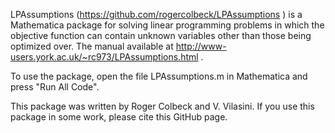 LPAssumptions (https://github.com/rogercolbeck/LPAssumptions ) is a Mathematica package for solving linear programming problems in which the objective function can contain unknown variables other than those being optimized over.  The manual available at http://www-users.york.ac.uk/~rc973/LPAssumptions.html .

To use the package, open the file LPAssumptions.m in Mathematica and press "Run All Code".

This package was written by Roger Colbeck and V. Vilasini. If you use this package in some work, please cite this GitHub page.
